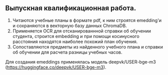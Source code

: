 ## Выпускная квалификационная работа. ##

1) Читаются учебные планы в формате pdf, к ним строятся emedding'и и сохраняются в векторную базу данных ChromaDB.
2) Применяется OCR для отсканированнной справки об обучении студента, строится embedding и при помощи косинусного расстояния находятся наиболее похожий план обучения.
3) Сопоставляются предметы из найденного учебного плана и справки об обучении для расчета разницы учебных часов.

Для создания emeddings применялась модель deepvk/USER-bge-m3 (https://huggingface.co/deepvk/USER-bge-m3).
